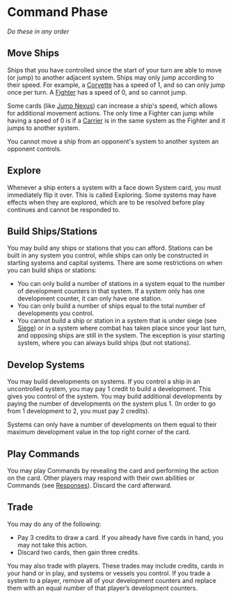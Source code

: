 # Command Phase

*Do these in any order*

## Move Ships

Ships that you have controlled since the start of your turn are able to move (or jump) to another adjacent system. Ships may only jump according to their speed. For example, a [Corvette](https://www.starcomgame.com/card-database?selectedCard=Corvette) has a speed of 1, and so can only jump once per turn. A [Fighter](https://www.starcomgame.com/card-database?selectedCard=Strike_Fighter) has a speed of 0, and so cannot jump.

Some cards (like [Jump Nexus](https://www.starcomgame.com/card-database?selectedCard=Jump_Nexus)) can increase a ship's speed, which allows for additional movement actions. The only time a Fighter can jump while having a speed of 0 is if a [Carrier](https://www.starcomgame.com/card-database?selectedCard=Carrier) is in the same system as the Fighter and it jumps to another system.

You cannot move a ship from an opponent's system to another system an opponent controls.

## Explore

Whenever a ship enters a system with a face down System card, you must immediately flip it over. This is called Exploring. Some systems may have effects when they are explored, which are to be resolved before play continues and cannot be responded to.

<div class="page-break"></div>

## Build Ships/Stations

You may build any ships or stations that you can afford. Stations can be built in any system you control, while ships can only be constructed in starting systems and capital systems. There are some restrictions on when you can build ships or stations:

- You can only build a number of stations in a system equal to the number of development counters in that system. If a system only has one development counter, it can only have one station.
- You can only build a number of ships equal to the total number of developments you control.
- You cannot build a ship or station in a system that is under siege (see [Siege](/etc/additional-rules.html#siege)) or in a system where combat has taken place since your last turn, and opposing ships are still in the system. The exception is your starting system, where you can always build ships (but not stations).

## Develop Systems

You may build developments on systems. If you control a ship in an uncontrolled system, you may pay 1 credit to build a development. This gives you control of the system. You may build additional developments by paying the number of developments on the system plus 1. (In order to go from 1 development to 2, you must pay 2 credits).

Systems can only have a number of developments on them equal to their maximum development value in the top right corner of the card.

<div class="page-break"></div>

## Play Commands

You may play Commands by revealing the card and performing the action on the card. Other players may respond with their own abilities or Commands (see [Responses](/etc/additional-rules.html#responses)). Discard the card afterward.

## Trade

You may do any of the following:

- Pay 3 credits to draw a card. If you already have five cards in hand, you may not take this action.
- Discard two cards, then gain three credits.

You may also trade with players. These trades may include credits, cards in your hand or in play, and systems or vessels you control. If you trade a system to a player, remove all of your development counters and replace them with an equal number of that player’s development counters.